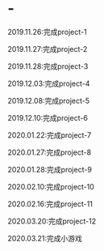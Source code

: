 # -

2019.11.26:完成project-1

2019.11.27:完成project-2

2019.11.28:完成project-3

2019.12.03:完成project-4

2019.12.08:完成project-5

2019.12.10:完成project-6

2020.01.22:完成project-7

2020.01.27:完成project-8

2020.01.28:完成project-9

2020.02.10:完成project-10

2020.02.16:完成project-11

2020.03.20:完成project-12

2020.03.21:完成小游戏